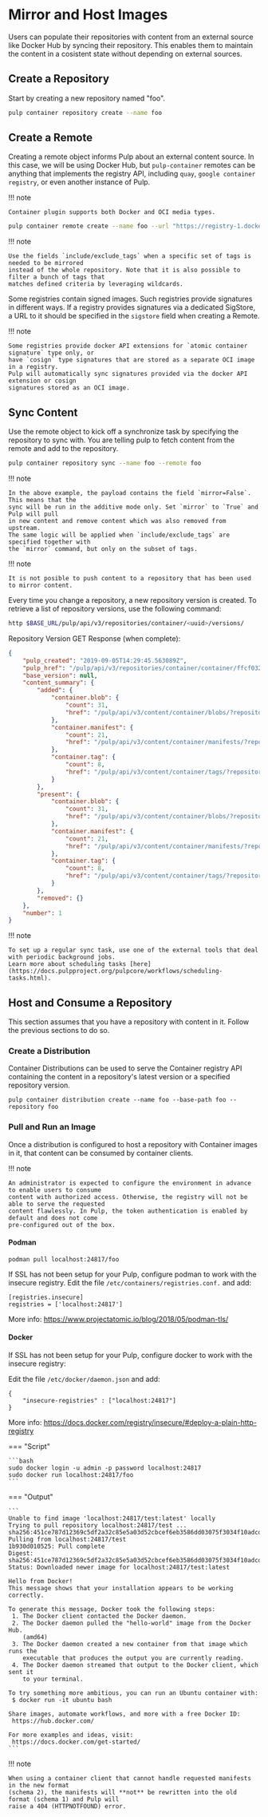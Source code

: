 # Mirror and Host Images

Users can populate their repositories with content from an external source like Docker Hub by syncing
their repository. This enables them to maintain the content in a cosistent state without depending
on external sources.

## Create a Repository

Start by creating a new repository named "foo".

```bash
pulp container repository create --name foo
```

## Create a Remote

Creating a remote object informs Pulp about an external content source. In this case, we will be
using Docker Hub, but `pulp-container` remotes can be anything that implements the registry API,
including `quay`, `google container registry`, or even another instance of Pulp.

!!! note

    Container plugin supports both Docker and OCI media types.

```bash
pulp container remote create --name foo --url "https://registry-1.docker.io" --upstream-name=pulp/test-fixture-1
```

!!! note

    Use the fields `include/exclude_tags` when a specific set of tags is needed to be mirrored
    instead of the whole repository. Note that it is also possible to filter a bunch of tags that
    matches defined criteria by leveraging wildcards.


Some registries contain signed images. Such registries provide signatures in different ways.
If a registry provides signatures via a dedicated SigStore, a URL to it should be specified in
the `sigstore` field when creating a Remote.

!!! note

    Some registries provide docker API extensions for `atomic container signature` type only, or
    have `cosign` type signatures that are stored as a separate OCI image in a registry.
    Pulp will automatically sync signatures provided via the docker API extension or cosign
    signatures stored as an OCI image.


## Sync Content

Use the remote object to kick off a synchronize task by specifying the repository to
sync with. You are telling pulp to fetch content from the remote and add to the repository.

```bash
pulp container repository sync --name foo --remote foo
```

!!! note

    In the above example, the payload contains the field `mirror=False`. This means that the
    sync will be run in the additive mode only. Set `mirror` to `True` and Pulp will pull
    in new content and remove content which was also removed from upstream.
    The same logic will be applied when `include/exclude_tags` are specified together with
    the `mirror` command, but only on the subset of tags.


!!! note

    It is not posible to push content to a repository that has been used to mirror content.

Every time you change a repository, a new repository version is created. To retrieve a list of repository
versions, use the following command:

```bash
http $BASE_URL/pulp/api/v3/repositories/container/<uuid>/versions/
```

Repository Version GET Response (when complete):

```json
{
    "pulp_created": "2019-09-05T14:29:45.563089Z",
    "pulp_href": "/pulp/api/v3/repositories/container/container/ffcf03266-f0e4-4497-8434-0fe9d94c8053/versions/1/",
    "base_version": null,
    "content_summary": {
        "added": {
            "container.blob": {
                "count": 31,
                "href": "/pulp/api/v3/content/container/blobs/?repository_version_added=/pulp/api/v3/repositories/container/container/fcf03266-f0e4-4497-8434-0fe9d94c8053/versions/1/"
            },
            "container.manifest": {
                "count": 21,
                "href": "/pulp/api/v3/content/container/manifests/?repository_version_added=/pulp/api/v3/repositories/container/container/fcf03266-f0e4-4497-8434-0fe9d94c8053/versions/1/"
            },
            "container.tag": {
                "count": 8,
                "href": "/pulp/api/v3/content/container/tags/?repository_version_added=/pulp/api/v3/repositories/container/container/fcf03266-f0e4-4497-8434-0fe9d94c8053/versions/1/"
            }
        },
        "present": {
            "container.blob": {
                "count": 31,
                "href": "/pulp/api/v3/content/container/blobs/?repository_version=/pulp/api/v3/repositories/container/container/fcf03266-f0e4-4497-8434-0fe9d94c8053/versions/1/"
            },
            "container.manifest": {
                "count": 21,
                "href": "/pulp/api/v3/content/container/manifests/?repository_version=/pulp/api/v3/repositories/container/container/fcf03266-f0e4-4497-8434-0fe9d94c8053/versions/1/"
            },
            "container.tag": {
                "count": 8,
                "href": "/pulp/api/v3/content/container/tags/?repository_version=/pulp/api/v3/repositories/container/container/fcf03266-f0e4-4497-8434-0fe9d94c8053/versions/1/"
            }
        },
        "removed": {}
    },
    "number": 1
}
```

!!! note

    To set up a regular sync task, use one of the external tools that deal with periodic background jobs.
    Learn more about scheduling tasks [here](https://docs.pulpproject.org/pulpcore/workflows/scheduling-tasks.html).

## Host and Consume a Repository

This section assumes that you have a repository with content in it. Follow the previous sections to
do so.

### Create a Distribution

Container Distributions can be used to serve the Container registry API
containing the content in a repository's latest version or a specified
repository version.

```
pulp container distribution create --name foo --base-path foo --repository foo
```

### Pull and Run an Image

Once a distribution is configured to host a repository with Container
images in it, that content can be consumed by container clients.

!!! note

    An administrator is expected to configure the environment in advance to enable users to consume
    content with authorized access. Otherwise, the registry will not be able to serve the requested
    content flawlessly. In Pulp, the token authentication is enabled by default and does not come
    pre-configured out of the box.


#### Podman

```
podman pull localhost:24817/foo
```

If SSL has not been setup for your Pulp, configure podman to work with the insecure registry.
Edit the file `/etc/containers/registries.conf.` and add:

```
[registries.insecure]
registries = ['localhost:24817']
```

More info:
<https://www.projectatomic.io/blog/2018/05/podman-tls/>

#### Docker

If SSL has not been setup for your Pulp, configure docker to work with the insecure registry:

Edit the file `/etc/docker/daemon.json` and add:

```
{
    "insecure-registries" : ["localhost:24817"]
}
```

More info:
<https://docs.docker.com/registry/insecure/#deploy-a-plain-http-registry>

=== "Script"

    ```bash
    sudo docker login -u admin -p password localhost:24817
    sudo docker run localhost:24817/foo
    ```

=== "Output"

    ```
    Unable to find image 'localhost:24817/test:latest' locally
    Trying to pull repository localhost:24817/test ...
    sha256:451ce787d12369c5df2a32c85e5a03d52cbcef6eb3586dd03075f3034f10adcd: Pulling from localhost:24817/test
    1b930d010525: Pull complete
    Digest: sha256:451ce787d12369c5df2a32c85e5a03d52cbcef6eb3586dd03075f3034f10adcd
    Status: Downloaded newer image for localhost:24817/test:latest

    Hello from Docker!
    This message shows that your installation appears to be working correctly.

    To generate this message, Docker took the following steps:
     1. The Docker client contacted the Docker daemon.
     2. The Docker daemon pulled the "hello-world" image from the Docker Hub.
        (amd64)
     3. The Docker daemon created a new container from that image which runs the
        executable that produces the output you are currently reading.
     4. The Docker daemon streamed that output to the Docker client, which sent it
        to your terminal.

    To try something more ambitious, you can run an Ubuntu container with:
     $ docker run -it ubuntu bash

    Share images, automate workflows, and more with a free Docker ID:
     https://hub.docker.com/

    For more examples and ideas, visit:
     https://docs.docker.com/get-started/
    ```

!!! note

    When using a container client that cannot handle requested manifests in the new format
    (schema 2), the manifests will **not** be rewritten into the old format (schema 1) and Pulp will
    raise a 404 (HTTPNOTFOUND) error.
